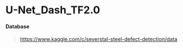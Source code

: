 # U-Net_Dash_TF2.0


#### Database

> https://www.kaggle.com/c/severstal-steel-defect-detection/data
